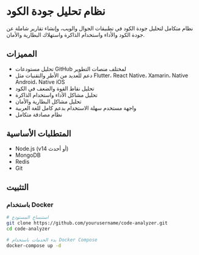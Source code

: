 # نظام تحليل جودة الكود

نظام متكامل لتحليل جودة الكود في تطبيقات الجوال والويب، وإنشاء تقارير شاملة عن جودة الكود والأداء واستخدام الذاكرة واستهلاك البطارية والأمان.

## المميزات

- تحليل مستودعات GitHub لمختلف منصات التطوير
- دعم للعديد من الأطر والتقنيات مثل Flutter، React Native، Xamarin، Native Android، Native iOS
- تحليل نقاط القوة والضعف في الكود
- تحليل مشاكل الأداء واستخدام الذاكرة
- تحليل مشاكل البطارية والأمان
- واجهة مستخدم سهلة الاستخدام بدعم كامل للغة العربية
- نظام مصادقة متكامل

## المتطلبات الأساسية

- Node.js (v14 أو أحدث)
- MongoDB
- Redis
- Git

## التثبيت

### باستخدام Docker

```bash
# استنساخ المستودع
git clone https://github.com/yourusername/code-analyzer.git
cd code-analyzer

# بدء الخدمات باستخدام Docker Compose
docker-compose up -d